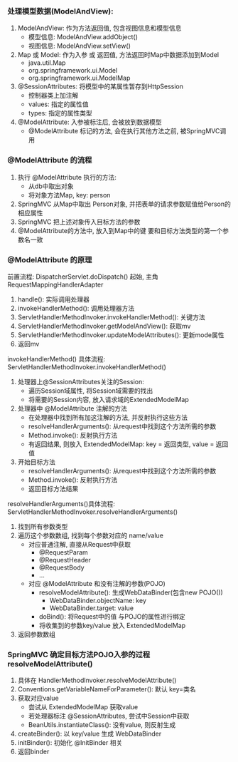### 处理模型数据(ModelAndView):

1. ModelAndView: 作为方法返回值, 包含视图信息和模型信息
    - 模型信息: ModelAndView.addObject()
    - 视图信息: ModelAndView.setView()
1. Map 或 Model: 作为入参 或 返回值, 方法返回时Map中数据添加到Model
    - java.util.Map
    - org.springframework.ui.Model
    - org.springframework.ui.ModelMap
1. @SessionAttributes: 将模型中的某属性暂存到HttpSession
    - 控制器类上加注解
    - values: 指定的属性值
    - types: 指定的属性类型
1. @ModelAttribute: 入参被标注后, 会被放到数据模型 
    - @ModelAttribute 标记的方法, 会在执行其他方法之前, 被SpringMVC调用

### @ModelAttribute 的流程
1. 执行 @ModelAttribute 执行的方法:
    - 从db中取出对象
    - 将对象方法Map, key: person
1. SpringMVC 从Map中取出 Person对象, 并把表单的请求参数赋值给Person的相应属性
1. SpringMVC 把上述对象传入目标方法的参数
1. @ModelAttribute的方法中, 放入到Map中的键 要和目标方法类型的第一个参数名一致

### @ModelAttribute 的原理 
前置流程: DispatcherServlet.doDispatch() 起始, 主角 RequestMappingHandlerAdapter
1. handle(): 实际调用处理器
1. invokeHandlerMethod(): 调用处理器方法
1. ServletHandlerMethodInvoker.invokeHandlerMethod(): 关键方法
1. ServletHandlerMethodInvoker.getModelAndView(): 获取mv
1. ServletHandlerMethodInvoker.updateModelAttributes(): 更新mode属性
1. 返回mv

invokeHandlerMethod() 具体流程: ServletHandlerMethodInvoker.invokeHandlerMethod()
1. 处理器上@SessionAttributes关注的Session:
    - 遍历Session域属性, 将Session域需要的找出
    - 将需要的Session内容, 放入请求域的ExtendedModelMap
1. 处理器中 @ModelAttribute 注解的方法
    - 在处理器中找到所有加这注解的方法, 并反射执行这些方法
    - resolveHandlerArguments(): 从request中找到这个方法所需的参数
    - Method.invoke(): 反射执行方法
    - 有返回结果, 则放入 ExtendedModelMap: key = 返回类型, value = 返回值
1. 开始目标方法
    - resolveHandlerArguments(): 从request中找到这个方法所需的参数
    - Method.invoke(): 反射执行方法
    - 返回目标方法结果

resolveHandlerArguments()具体流程: ServletHandlerMethodInvoker.resolveHandlerArguments()
1. 找到所有参数类型
1. 遍历这个参数数组, 找到每个参数对应的 name/value
    - 对应普通注解, 直接从Request中获取
        - @RequestParam
        - @RequestHeader
        - @RequestBody
        - ...
    - 对应 @ModelAttribute 和没有注解的参数(POJO)
        - resolveModelAttribute(): 生成WebDataBinder(包含new POJO())
            - WebDataBinder.objectName: key
            - WebDataBinder.target: value
        - doBind(): 将Request中的值 与POJO的属性进行绑定
        - 将收集到的参数key/value 放入 ExtendedModelMap
1. 返回参数数组        
        

### SpringMVC 确定目标方法POJO入参的过程 resolveModelAttribute()
1. 具体在 HandlerMethodInvoker.resolveModelAttribute()
1. Conventions.getVariableNameForParameter(): 默认 key=类名
1. 获取对应value
    - 尝试从 ExtendedModelMap 获取value
    - 若处理器标注 @SessionAttributes, 尝试中Session中获取
    - BeanUtils.instantiateClass(): 没有value, 则反射生成
1. createBinder(): 以 key/value 生成 WebDataBinder
1. initBinder(): 初始化 @InitBinder 相关
1. 返回binder

      